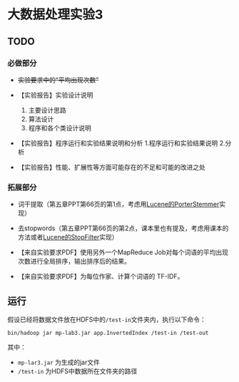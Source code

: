 # 大数据处理实验3

## TODO

### 必做部分

- ~~实验要求中的“平均出现次数”~~

- 【实验报告】实验设计说明
    1. 主要设计思路
    2. 算法设计
    3. 程序和各个类设计说明 

- 【实验报告】程序运行和实验结果说明和分析
    1.程序运行和实验结果说明
    2.分析

- 【实验报告】性能、扩展性等方面可能存在的不足和可能的改进之处 

### 拓展部分

- 词干提取（第五章PPT第66页的第1点，考虑用[Lucene的PorterStemmer](https://lucene.apache.org/core/7_6_0/analyzers-common/org/tartarus/snowball/ext/PorterStemmer.html)实现）

- 去stopwords（第五章PPT第66页的第2点，课本里也有提及，考虑用课本的方法或者[Lucene的StopFilter](http://lucene.apache.org/core/7_6_0/core/org/apache/lucene/analysis/StopFilter.html)实现）

- 【来自实验要求PDF】使用另外一个MapReduce Job对每个词语的平均出现次数进行全局排序，输出排序后的结果。

- 【来自实验要求PDF】为每位作家、计算个词语的 TF-IDF。

## 运行
假设已经将数据文件放在HDFS中的`/test-in`文件夹内，执行以下命令：

`bin/hadoop jar mp-lab3.jar app.InvertedIndex /test-in /test-out`

其中：
- `mp-lar3.jar` 为生成的jar文件
- `/test-in` 为HDFS中数据所在文件夹的路径
